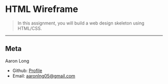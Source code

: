 # HTML Wireframe

> In this assignment, you will build a web design skeleton using HTML/CSS.

----

## Meta

Aaron Long   
  - Github: [Profile](https://github.com/aaronlng)
  - Email: aaronlng05@gmail.com   

